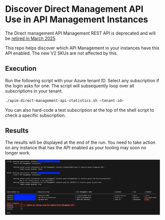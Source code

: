 # Discover Direct Management API Use in API Management Instances

The Direct management API Management REST API is deprecated and will be [retired in March 2025](https://learn.microsoft.com/rest/api/apimanagement/apimanagementrest/api-management-rest).

This repo helps discover which API Management in your instances have this API enabled. The new V2 SKUs are not affected by this.

## Execution

Run the following script with your Azure tenant ID. Select any subscription if the login asks for one. The script will subsequently loop over all subscriptions in your tenant.

```sh
./apim-direct-management-api-statistics.sh <tenant-id>
```

You can also hard-code a test subscription at the top of the shell script to check a specific subscription.

## Results

The results will be displayed at the end of the run. You need to take action on any instance that has the API enabled as your tooling may soon no longer work.

![Output](output.png)
